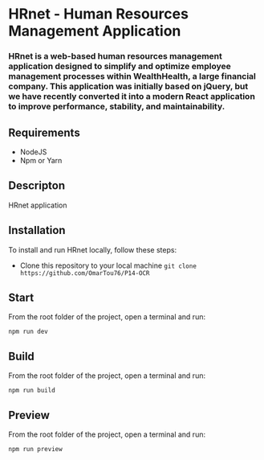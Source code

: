 
# HRnet - Human Resources Management Application

### HRnet is a web-based human resources management application designed to simplify and optimize employee management processes within WealthHealth, a large financial company. This application was initially based on jQuery, but we have recently converted it into a modern React application to improve performance, stability, and maintainability.


## Requirements

- NodeJS
- Npm or Yarn

## Descripton

HRnet application 

## Installation
To install and run HRnet locally, follow these steps:

- Clone this repository to your local machine
`git clone https://github.com/OmarTou76/P14-OCR`

## Start 

From the root folder of the project, open a terminal and run:

`npm run dev`

## Build 

From the root folder of the project, open a terminal and run:

`npm run build`

## Preview 

From the root folder of the project, open a terminal and run:

`npm run preview`